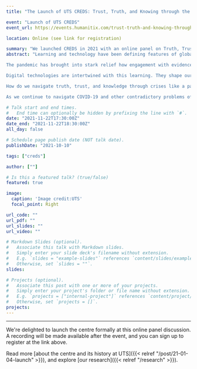 ```yaml
---
title: "The Launch of UTS CREDS: Trust, Truth, and Knowing through the Pandemic - The Digital Learning Challenge"

event: "Launch of UTS CREDS"
event_url: https://events.humanitix.com/trust-truth-and-knowing-through-the-pandemic-the-digital-learning-challenge

location: Online (see link for registration)

summary: "We launched CREDS in 2021 with an online panel on Truth, Trust, and Knowing - The Digital Learning Challenge."
abstract: "Learning and technology have been defining features of global pandemic responses. <br>

The pandemic has brought into stark relief how engagement with evidence and science, digital and social media, and public health systems intersect, to shape our views and activity. Society has witnessed the central of role of education and learning in terms of understanding gaps in knowledge, and how to support citizens to learn effectively, in order to navigate trust, truth, and knowing. <br>  

Digital technologies are intertwined with this learning. They shape our education needs, how we navigate trust on social media, understand complex data, and engage with critical and creative thinking when learning and work are conducted from home. They also offer opportunities, for understanding these learning needs, sharing knowledge, building trust in communities, and technology enhanced teaching to engage with new complex information and data. <br>

How do we navigate truth, trust, and knowledge through crises like a pandemic? What role does digital technology play in spreading low quality information, or promoting high quality evidence and discourse? How do people understand their own and others' knowledge, and its limitations, in uncertain and changing environments? What learning needs has the pandemic highlighted? And how might digital technologies address these more learning needs? <br>

As we continue to navigate COVID-19 and other contradictory problems of sustainability, we must ask some fundamental questions and seek out new solutions. Join us in our first public conversation to launch the Centre for Research on Educational in a Digital Society (CREDS) in the Faculty of Arts & Social Sciences at UTS."

# Talk start and end times.
#   End time can optionally be hidden by prefixing the line with `#`.
date: "2021-11-22T17:30:00Z"
date_end: "2021-11-22T18:30:00Z"
all_day: false

# Schedule page publish date (NOT talk date).
publishDate: "2021-10-10"

tags: ["creds"]

author: [""]

# Is this a featured talk? (true/false)
featured: true

image:
  caption: 'Image credit:UTS'
  focal_point: Right

url_code: ""
url_pdf: ""
url_slides: ""
url_video: ""

# Markdown Slides (optional).
#   Associate this talk with Markdown slides.
#   Simply enter your slide deck's filename without extension.
#   E.g. `slides = "example-slides"` references `content/slides/example-slides.md`.
#   Otherwise, set `slides = ""`.
slides:

# Projects (optional).
#   Associate this post with one or more of your projects.
#   Simply enter your project's folder or file name without extension.
#   E.g. `projects = ["internal-project"]` references `content/project/deep-learning/index.md`.
#   Otherwise, set `projects = []`.
projects:
---
```


<!-- Slides can be added in a few ways:

- **Create** slides using Wowchemy's [*Slides*](https://wowchemy.com/docs/managing-content/#create-slides) feature and link using `slides` parameter in the front matter of the talk file
- **Upload** an existing slide deck to `static/` and link using `url_slides` parameter in the front matter of the talk file
- **Embed** your slides (e.g. Google Slides) or presentation video on this page using [shortcodes](https://wowchemy.com/docs/writing-markdown-latex/).

Further event details, including page elements such as image galleries, can be added to the body of this page.
-->
<hr>
We're delighted to launch the centre formally at this online panel discussion. A recording will be made available after the event, and you can sign up to register at the link above.

Read more [about the centre and its history at UTS]({{< relref "/post/21-01-04-launch" >}}), and explore [our research]({{< relref "/research" >}}).